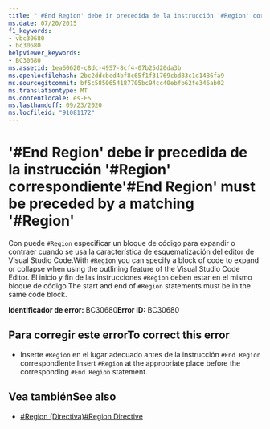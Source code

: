 ```yaml
---
title: "'#End Region' debe ir precedida de la instrucción '#Region' correspondiente"
ms.date: 07/20/2015
f1_keywords:
- vbc30680
- bc30680
helpviewer_keywords:
- BC30680
ms.assetid: 1ea60620-c8dc-4957-8cf4-07b25d20da3b
ms.openlocfilehash: 2bc2ddcbed4bf8c65f1f31769cbd83c1d1486fa9
ms.sourcegitcommit: bf5c5850654187705bc94cc40ebfb62fe346ab02
ms.translationtype: MT
ms.contentlocale: es-ES
ms.lasthandoff: 09/23/2020
ms.locfileid: "91081172"
---
```

# <a name="end-region-must-be-preceded-by-a-matching-region"></a><span data-ttu-id="883c1-102">'#End Region' debe ir precedida de la instrucción '#Region' correspondiente</span><span class="sxs-lookup"><span data-stu-id="883c1-102">'#End Region' must be preceded by a matching '#Region'</span></span>

<span data-ttu-id="883c1-103">Con puede `#Region` especificar un bloque de código para expandir o contraer cuando se usa la característica de esquematización del editor de Visual Studio Code.</span><span class="sxs-lookup"><span data-stu-id="883c1-103">With `#Region` you can specify a block of code to expand or collapse when using the outlining feature of the Visual Studio Code Editor.</span></span> <span data-ttu-id="883c1-104">El inicio y fin de las instrucciones `#Region` deben estar en el mismo bloque de código.</span><span class="sxs-lookup"><span data-stu-id="883c1-104">The start and end of `#Region` statements must be in the same code block.</span></span>  
  
 <span data-ttu-id="883c1-105">**Identificador de error:** BC30680</span><span class="sxs-lookup"><span data-stu-id="883c1-105">**Error ID:** BC30680</span></span>  
  
## <a name="to-correct-this-error"></a><span data-ttu-id="883c1-106">Para corregir este error</span><span class="sxs-lookup"><span data-stu-id="883c1-106">To correct this error</span></span>  
  
- <span data-ttu-id="883c1-107">Inserte `#Region` en el lugar adecuado antes de la instrucción `#End Region` correspondiente.</span><span class="sxs-lookup"><span data-stu-id="883c1-107">Insert `#Region` at the appropriate place before the corresponding `#End Region` statement.</span></span>  
  
## <a name="see-also"></a><span data-ttu-id="883c1-108">Vea también</span><span class="sxs-lookup"><span data-stu-id="883c1-108">See also</span></span>

- [<span data-ttu-id="883c1-109">#Region (Directiva)</span><span class="sxs-lookup"><span data-stu-id="883c1-109">#Region Directive</span></span>](../language-reference/directives/region-directive.md)
